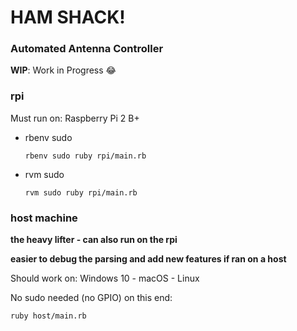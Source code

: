 # HAM SHACK!

### Automated Antenna Controller

**WIP**: Work in Progress :joy:

### rpi

Must run on: Raspberry Pi 2 B+

* rbenv sudo

  `rbenv sudo ruby rpi/main.rb`

* rvm sudo

  `rvm sudo ruby rpi/main.rb`

### host machine

**the heavy lifter - can also run on the rpi**

**easier to debug the parsing and add new features if ran on a host**

Should work on: Windows 10 - macOS - Linux

No sudo needed (no GPIO) on this end:

`ruby host/main.rb`
